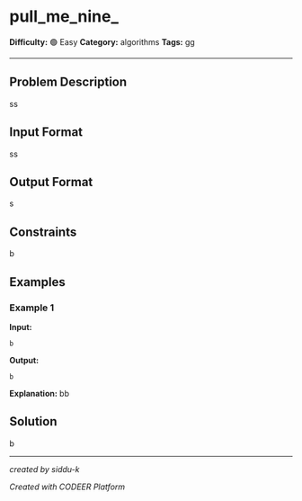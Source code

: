 # pull_me_nine_

**Difficulty:** 🟢 Easy
**Category:** algorithms
**Tags:** gg

---

## Problem Description

ss

## Input Format

ss

## Output Format

s

## Constraints

b

## Examples

### Example 1

**Input:**
```
b
```

**Output:**
```
b
```

**Explanation:** bb

## Solution

b

---

*created by siddu-k*

*Created with CODEER Platform*
